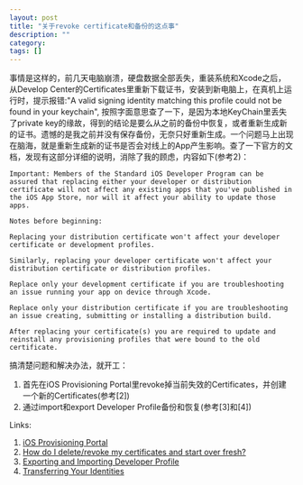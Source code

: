 ```yaml
---
layout: post
title: "关于revoke certificate和备份的这点事"
description: ""
category: 
tags: []
---
```



事情是这样的，前几天电脑崩溃，硬盘数据全部丢失，重装系统和Xcode之后，从Develop Center的Certificates里重新下载证书，安装到新电脑上，在真机上运行时，提示报错:"A valid signing identity matching this profile could not be found in your keychain", 按照字面意思查了一下，是因为本地KeyChain里丢失了private key的缘故，得到的结论是要么从之前的备份中恢复，或者重新生成新的证书。遗憾的是我之前并没有保存备份，无奈只好重新生成。一个问题马上出现在脑海，就是重新生成新的证书是否会对线上的App产生影响。查了一下官方的文档，发现有这部分详细的说明，消除了我的顾虑，内容如下(参考2)：

	Important: Members of the Standard iOS Developer Program can be assured that replacing either your developer or distribution certificate will not affect any existing apps that you've published in the iOS App Store, nor will it affect your ability to update those apps.
	
	Notes before beginning:

	Replacing your distribution certificate won't affect your developer certificate or development profiles.
	
	Similarly, replacing your developer certificate won't affect your distribution certificate or distribution profiles.
	
	Replace only your development certificate if you are troubleshooting an issue running your app on device through Xcode.
	
	Replace only your distribution certificate if you are troubleshooting an issue creating, submitting or installing a distribution build.
	
	After replacing your certificate(s) you are required to update and reinstall any provisioning profiles that were bound to the old certificate.
	
搞清楚问题和解决办法，就开工：

1. 首先在iOS Provisioning Portal里revoke掉当前失效的Certificates，并创建一个新的Certificates(参考[2])
2. 通过import和export Developer Profile备份和恢复(参考[3]和[4])

Links: 
1. [iOS Provisioning Portal](https://developer.apple.com/account/overview.action)  
2. [How do I delete/revoke my certificates and start over fresh?](http://developer.apple.com/library/ios/#technotes/tn2250/_index.html#//apple_ref/doc/uid/DTS40009933-CH1-TNTAG6)  
3. [Exporting and  Importing Developer Profile ](http://developer.apple.com/library/ios/#documentation/IDEs/Conceptual/AppDistributionGuide/MaintainingCertificatesandProvisioningAssets/MaintainingCertificatesandProvisioningAssets.html)  
4. [Transferring Your Identities](http://developer.apple.com/library/ios/#technotes/tn2250/_index.html#//apple_ref/doc/uid/DTS40009933-CH1-TNTAG24)  


